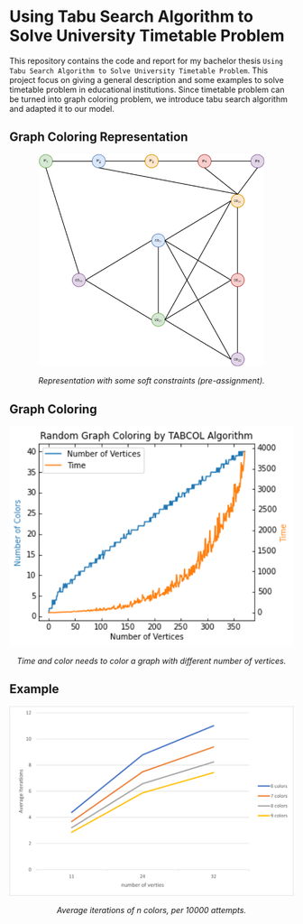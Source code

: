 # Using Tabu Search Algorithm to Solve University Timetable Problem

This repository contains the code and report for my bachelor thesis `Using Tabu Search Algorithm to Solve University
Timetable Problem`. This project focus on giving a general description and some examples to solve timetable problem in educational institutions. Since timetable problem can be turned into graph coloring problem, we introduce tabu search algorithm and adapted it to our model.

## Graph Coloring Representation

<div style="text-align:center;">
  <img src="tex/final_report/fig2.png" alt="Space" width="400">
  <p><em> Representation with some soft constraints (pre-assignment).</em></p>
</div>


## Graph Coloring
<div style="text-align:center;">
  <img src="tex/final_report/fig4.png" alt="Space" width="600">
  <p><em> Time and color needs to color a graph with different number of vertices.</em></p>
</div>

## Example
<div style="text-align:center;">
  <img src="tex/final_report/time_tmp.png" alt="Space" width="900">
  <p><em> Average iterations of n colors, per 10000 attempts.</em></p>
</div>
